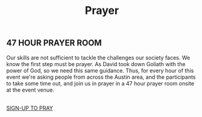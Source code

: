 ﻿---
title: Prayer
---
## <i class="icon fa-male"></i> 47 HOUR PRAYER ROOM

Our skills are not sufficient to tackle the challenges our society faces. We know the first step must be prayer. As David took down Goliath with the power of God, so we need this same guidance. Thus, for every hour of this event we're asking people from across the Austin area, and the participants to take some time out, and join us in prayer in a 47 hour prayer room onsite at the event venue.  
<br/>
<div>
  <div style="display:inline-block">
  <a class="button special-alternate"  href="http://bit.ly/CFTKprayer" target="_blank">
    SIGN-UP TO PRAY 
  </a>
  </div>
  
</div>

